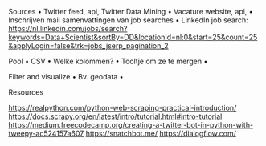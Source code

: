 Sources
•	Twitter feed, api, Twitter Data Mining
•	Vacature website, api, 
•	Inschrijven mail samenvattingen van job searches
•	LinkedIn job search: https://nl.linkedin.com/jobs/search?keywords=Data+Scientist&sortBy=DD&locationId=nl:0&start=25&count=25&applyLogin=false&trk=jobs_jserp_pagination_2

Pool
•	CSV
•	Welke kolommen?
•	Tooltje om ze te mergen
•	

Filter and visualize
•	Bv. geodata
•	

Resources

https://realpython.com/python-web-scraping-practical-introduction/
https://docs.scrapy.org/en/latest/intro/tutorial.html#intro-tutorial
https://medium.freecodecamp.org/creating-a-twitter-bot-in-python-with-tweepy-ac524157a607
https://snatchbot.me/
https://dialogflow.com/

